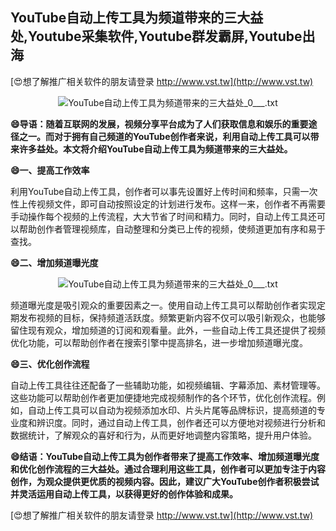 ## **YouTube自动上传工具为频道带来的三大益处,Youtube采集软件,Youtube群发霸屏,Youtube出海**

[😍想了解推广相关软件的朋友请登录 http://www.vst.tw](http://www.vst.tw)

 <center><img src="https://vst.tw/MP4/tuiguang/png/4.png" alt="YouTube自动上传工具为频道带来的三大益处_0___.txt"></center>

**😄导语：随着互联网的发展，视频分享平台成为了人们获取信息和娱乐的重要途径之一。而对于拥有自己频道的YouTube创作者来说，利用自动上传工具可以带来许多益处。本文将介绍YouTube自动上传工具为频道带来的三大益处。**

**😄一、提高工作效率**

利用YouTube自动上传工具，创作者可以事先设置好上传时间和频率，只需一次性上传视频文件，即可自动按照设定的计划进行发布。这样一来，创作者不再需要手动操作每个视频的上传流程，大大节省了时间和精力。同时，自动上传工具还可以帮助创作者管理视频库，自动整理和分类已上传的视频，使频道更加有序和易于查找。

**😄二、增加频道曝光度**

 <center><img src="https://vst.tw/MP4/tuiguang/png/3.png" alt="YouTube自动上传工具为频道带来的三大益处_0___.txt"></center>

频道曝光度是吸引观众的重要因素之一。使用自动上传工具可以帮助创作者实现定期发布视频的目标，保持频道活跃度。频繁更新内容不仅可以吸引新观众，也能够留住现有观众，增加频道的订阅和观看量。此外，一些自动上传工具还提供了视频优化功能，可以帮助创作者在搜索引擎中提高排名，进一步增加频道曝光度。

**😄三、优化创作流程**

自动上传工具往往还配备了一些辅助功能，如视频编辑、字幕添加、素材管理等。这些功能可以帮助创作者更加便捷地完成视频制作的各个环节，优化创作流程。例如，自动上传工具可以自动为视频添加水印、片头片尾等品牌标识，提高频道的专业度和辨识度。同时，通过自动上传工具，创作者还可以方便地对视频进行分析和数据统计，了解观众的喜好和行为，从而更好地调整内容策略，提升用户体验。

**😄结语：YouTube自动上传工具为创作者带来了提高工作效率、增加频道曝光度和优化创作流程的三大益处。通过合理利用这些工具，创作者可以更加专注于内容创作，为观众提供更优质的视频内容。因此，建议广大YouTube创作者积极尝试并灵活运用自动上传工具，以获得更好的创作体验和成果。**

[😍想了解推广相关软件的朋友请登录 http://www.vst.tw](http://www.vst.tw)



